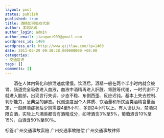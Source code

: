 ```yaml
---
layout: post
status: publish
published: true
title: 酒精如何吸收代谢
author: 本站记者
author_login: admin
author_email: jiangwei909@gmail.com
wordpress_id: 1460
wordpress_url: http://www.gzjtlaw.com/?p=1460
date: 2011-05-29 09:30:28.000000000 +08:00
categories:
- 交通常识
tags: []
comments: []
---
```

　　酒在人体内氧化和排泄速度缓慢。饮酒后，酒精一般在两个半小时内就会被胃、肠道完全吸收进入血液，血液中酒精再进入肝脏、肾脏等代谢，一时代谢不了就进入脑部，出现言行失调、步态不稳、东倒西歪、反应迟钝，基本上失去控制、判断能力，呈典型的醉态。代谢速度因个人体质、饮酒量和所饮酒类酒精含量而定，一般醉酒症状后少则需要4至5小时，多则24小时以上。有人误认为，禁酒只限白酒，实际上凡酒类都含有酒精成分，如啤酒含3%至5%，葡萄酒含10%至15%，白酒含50%至60%。标签:广州交通事故索赔 广州交通事故赔偿 广州交通事故律师
